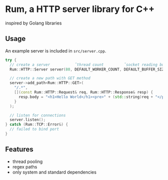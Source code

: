 # Rum, a HTTP server library for C++
inspired by Golang libraries

## Usage
An example server is included in `src/server.cpp`.
```c++
try {
  // create a server           ˇthread count         ˇsocket reading buffer size
  Rum::HTTP::Server server(80, DEFAULT_WORKER_COUNT, DEFAULT_BUFFER_SIZE);

  // create a new path with GET method
  server->add_path<Rum::HTTP::GET>(
    "/.*",                                                                   // regex for the path
    [](const Rum::HTTP::Request& req, Rum::HTTP::Response& resp) {           // your handler function
      resp.body = "<h1>Hello World</h1><pre>" + (std::string)req + "</pre>"; // send some data
    }
  );

  // listen for connections
  server.listen();
} catch (Rum::TCP::Error&) {
  // failed to bind port
}
```

## Features
- thread pooling
- regex paths
- only system and standard dependencies